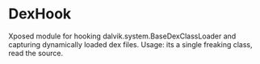 # DexHook
Xposed module for hooking dalvik.system.BaseDexClassLoader and capturing dynamically loaded dex files. Usage: its a single freaking class, read the source.
